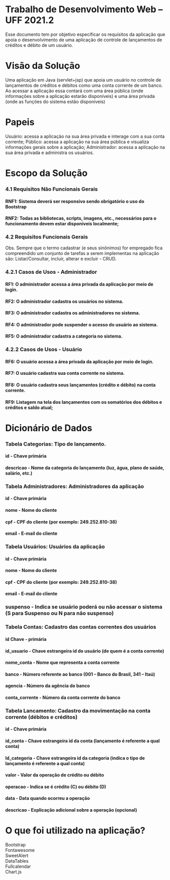 
# Trabalho de Desenvolvimento Web – UFF 2021.2

Esse documento tem por objetivo especificar os requisitos da aplicação que apoia o
desenvolvimento de uma aplicação de controle de lançamentos de créditos e débito de
um usuário.

# Visão da Solução
Uma aplicação em Java (servlet+jsp) que apoia um usuário no controle de lançamentos
de créditos e débitos como uma conta corrente de um banco. Ao acessar a aplicação
essa contará com uma área pública (onde informações sobre a aplicação estarão
disponíveis) e uma área privada (onde as funções do sistema estão disponíveis)

# Papeis
Usuário: acessa a aplicação na sua área privada e interage com a sua conta corrente;
Público: acessa a aplicação na sua área pública e visualiza informações gerais sobre a
aplicação;
Administrador: acessa a aplicação na sua área privada e administra os usuários.

# Escopo da Solução
### 4.1 Requisitos Não Funcionais Gerais  
#### RNF1: Sistema deverá ser responsivo sendo obrigatório o uso do Bootstrap  
#### RNF2: Todas as bibliotecas, scripts, imagens, etc., necessários para o funcionamento devem estar disponíveis localmente; 
   
### 4.2 Requisitos Funcionais Gerais  
Obs. Sempre que o termo cadastrar (e seus sinônimos) for empregado fica
compreendido um conjunto de tarefas a serem implementas na aplicação são:
Listar/Consultar, incluir, alterar e excluir - CRUD.  
  
### 4.2.1 Casos de Usos - Administrador  
#### RF1: O administrador acessa a área privada da aplicação por meio de login.  
#### RF2: O administrador cadastra os usuários no sistema.  
#### RF3: O administrador cadastra os administradores no sistema.  
#### RF4: O administrador pode suspender o acesso do usuário ao sistema.  
#### RF5: O administrador cadastra a categoria no sistema. 
   
### 4.2.2 Casos de Usos - Usuário  
#### RF6: O usuário acessa a área privada da aplicação por meio de login.  
#### RF7: O usuário cadastra sua conta corrente no sistema.  
#### RF8: O usuário cadastra seus lançamentos (crédito e débito) na conta corrente.  
#### RF9: Listagem na tela dos lançamentos com os somatórios dos débitos e créditos e saldo atual;

# Dicionário de Dados

### Tabela Categorias: Tipo de lançamento.
#### id - Chave primária
#### descricao - Nome da categoria do lançamento (luz, água, plano de saúde, salário, etc.)

### Tabela Administradores: Administradores da aplicação
#### id - Chave primária
#### nome - Nome do cliente
#### cpf - CPF do cliente (por exemplo: 249.252.810-38)
#### email - E-mail do cliente 

### Tabela Usuários: Usuários da aplicação
#### id - Chave primária
#### nome - Nome do cliente
#### cpf - CPF do cliente (por exemplo: 249.252.810-38)
#### email - E-mail do cliente
### suspenso - Indica se usuário poderá ou não acessar o sistema (S para Suspenso ou N para não suspenso)

### Tabela Contas: Cadastro das contas correntes dos usuários
#### id Chave - primária
#### id_usuario - Chave estrangeira id do usuário (de quem é a conta corrente)
#### nome_conta - Nome que representa a conta corrente
#### banco - Número referente ao banco (001 – Banco do Brasil, 341 – Itaú)
#### agencia - Número da agência do banco
#### conta_corrente - Número da conta corrente do banco

### Tabela Lancamento: Cadastro da movimentação na conta corrente (débitos e créditos)
#### id - Chave primária
#### id_conta - Chave estrangeira id da conta (lançamento é referente a qual conta)
#### Id_categoria - Chave estrangeira id da categoria (indica o tipo de lançamento é referente a qual conta)
#### valor - Valor da operação de crédito ou débito
#### operacao - Indica se é crédito (C) ou débito (D)
#### data - Data quando ocorreu a operação
#### descricao - Explicação adicional sobre a operação (opcional)

# O que foi utilizado na aplicação?
Bootstrap  
Fontawesome  
SweetAlert  
DataTables  
Fullcalendar  
Chart.js 
